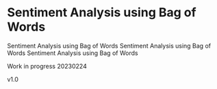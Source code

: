 # Sentiment Analysis using Bag of Words

Sentiment Analysis using Bag of Words
Sentiment Analysis using Bag of Words
Sentiment Analysis using Bag of Words

Work in progress 20230224


v1.0
